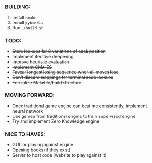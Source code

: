 ### BUILDING:
1. Install `cmake`
2. Install `pybind11`
3. Run `./build.sh`

### TODO:
- ~~Store lookups for 8 variations of each position~~
- Implement iterative deepening
- ~~Improve heuristic evaluation~~
- ~~Implement CMA-ES~~
- ~~Favour longest losing sequence when all moves lose~~
- ~~Don't discard mappings for terminal node lookups~~
- ~~Formalize Makefile/build structure~~

### MOVING FORWARD:
- Once traditional game engine can beat me consistently, implement neural network
- Use games from traditional engine to train supervised engine
- Try and implement Zero Knowledge engine

### NICE TO HAVES:
- GUI for playing against engine
- Opening books (if they exist)
- Server to host code (website to play against it)
